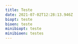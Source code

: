 ```yaml
---
title: Teste
date: 2021-07-02T12:28:13.946Z
biopt: teste
bioen: teste
minibiopt: teste
minibioen: testes
---
```

